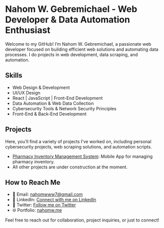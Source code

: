 # Nahom W. Gebremichael - Web Developer & Data Automation Enthusiast

Welcome to my GitHub! I’m Nahom W. Gebremichael, a passionate web developer focused on building efficient web solutions and automating data processes. I do projects in web development, data scraping, and automation.

## Skills
- Web Design & Development
- UI/UX Design
- React | JavaScript | Front-End Development
- Data Automation & Web Data Collection
- Cybersecurity Tools & Network Security Principles
- Front-End & Back-End Development

## Projects
Here, you’ll find a variety of projects I’ve worked on, including personal cybersecurity projects, web scraping solutions, and automation scripts.

- [Pharmacy Inventory Management System](https://github.com/NWGKGIT/PHARMA): Mobile App for managing pharmacy inventory.
- All other projects are under construction at the moment.
## How to Reach Me
- 📧 Email: [nahomwww7@gmail.com](mailto:nahomwww7@gmail.com)
- 🔗 LinkedIn: [Connect with me on LinkedIn](https://www.linkedin.com/in/nahomwg)
- 🔗 Twitter: [Follow me on Twitter](https://x.com/NWGKWW)
- 🌐 Portfolio: [nahomw.me](https://nahomw.me)

Feel free to reach out for collaboration, project inquiries, or just to connect!
